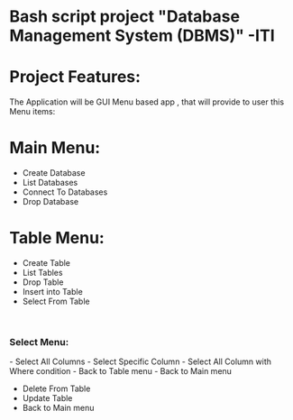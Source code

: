 # Bash script project "Database Management System (DBMS)" -ITI

# Project Features:
The Application will be GUI Menu based app , that will provide to user this Menu items:

# Main Menu:
- Create Database
- List Databases
- Connect To Databases
- Drop Database

# Table Menu:
- Create Table 
- List Tables
- Drop Table
- Insert into Table
- Select From Table
</br>
    <b><h3>Select Menu:</h3></b>
    - Select All Columns
    - Select Specific Column
    - Select All Column with Where condition
    - Back to Table menu
    - Back to Main menu

- Delete From Table
- Update Table
- Back to Main menu